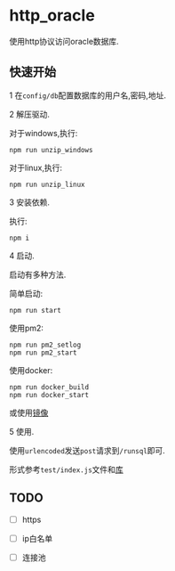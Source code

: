 # http_oracle

使用http协议访问oracle数据库.

## 快速开始

1 在`config/db`配置数据库的用户名,密码,地址.

2 解压驱动.

对于windows,执行:

```shell
npm run unzip_windows
```

对于linux,执行:

```shell
npm run unzip_linux
```

3 安装依赖.

执行:

```shell
npm i
```

4 启动.

启动有多种方法.

简单启动:

```shell
npm run start
```

使用pm2:

```shell
npm run pm2_setlog
npm run pm2_start
```

使用docker:

```shell
npm run docker_build
npm run docker_start
```

或使用[镜像](https://hub.docker.com/r/lsby/http_oracle)

5 使用.

使用`urlencoded`发送`post`请求到`/runsql`即可.

形式参考`test/index.js`文件和[库](https://www.npmjs.com/package/oracledb)

## TODO

- [ ] https
- [ ] ip白名单
- [ ] 连接池

